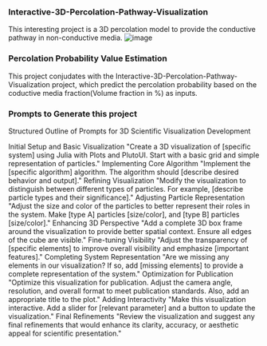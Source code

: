 ### Interactive-3D-Percolation-Pathway-Visualization ###
This interesting project is a 3D percolation model to provide the conductive pathway in non-conductive media.
![image](https://github.com/user-attachments/assets/f8f125ed-72b7-4b97-be57-32a58eb01b56)

### Percolation Probability Value Estimation ###
This project conjudates with the Interactive-3D-Percolation-Pathway-Visualization project, which predict the percolation probability based on the coductive media fraction(Volume fraction in %) as inputs.

### Prompts to Generate this project ###
Structured Outline of Prompts for 3D Scientific Visualization Development

Initial Setup and Basic Visualization
"Create a 3D visualization of [specific system] using Julia with Plots and PlutoUI. Start with a basic grid and simple representation of particles."
Implementing Core Algorithm
"Implement the [specific algorithm] algorithm. The algorithm should [describe desired behavior and output]."
Refining Visualization
"Modify the visualization to distinguish between different types of particles. For example, [describe particle types and their significance]."
Adjusting Particle Representation
"Adjust the size and color of the particles to better represent their roles in the system. Make [type A] particles [size/color], and [type B] particles [size/color]."
Enhancing 3D Perspective
"Add a complete 3D box frame around the visualization to provide better spatial context. Ensure all edges of the cube are visible."
Fine-tuning Visibility
"Adjust the transparency of [specific elements] to improve overall visibility and emphasize [important features]."
Completing System Representation
"Are we missing any elements in our visualization? If so, add [missing elements] to provide a complete representation of the system."
Optimization for Publication
"Optimize this visualization for publication. Adjust the camera angle, resolution, and overall format to meet publication standards. Also, add an appropriate title to the plot."
Adding Interactivity
"Make this visualization interactive. Add a slider for [relevant parameter] and a button to update the visualization."
Final Refinements
"Review the visualization and suggest any final refinements that would enhance its clarity, accuracy, or aesthetic appeal for scientific presentation."
